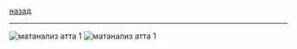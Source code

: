 [назад](../../../../README.md)
***
![матанализ атта 1](../../../../images/2-sem/mathan/preng-ib/att1/pr1.jpg)
![матанализ атта 1](../../../../images/2-sem/mathan/preng-ib/att1/pr2.jpg)